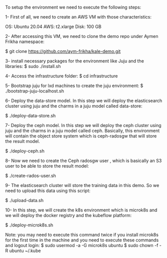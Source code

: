 To setup the environment we need to execute the following steps:

1- First of all, we need to create an AWS VM with those characteristics:

OS: Ubuntu 20.04
AWS: t2.xlarge
Disk: 100 GB

2- After accessing this VM, we need to clone the demo repo under Aymen Frikha namespace:

$ git clone https://github.com/aym-frikha/kale-demo.git


3- install necessary packages for the environment like Juju and the libraries:
$ sudo ./install.sh

4- Access the infrastructure folder:
$ cd infrastructure

5- Bootstrap juju for lxd machines to create the juju environment:
$ ./bootstrap-juju-localhost.sh

6- Deploy the data-store model. In this step we will deploy the elasticsearch cluster using juju and the charms in a juju model called data-store:

$ ./deploy-data-store.sh


7- Deploy the ceph model. In this step we will deploy the ceph cluster using juju and the charms in a juju model called ceph. Basically, this environment will contain the object store system which is ceph-radosgw that will store the result model.

$ ./deploy-ceph.sh

8- Now we need to create the Ceph radosgw user , which is basically an S3 user to be able to store the result model:

$ ./create-rados-user.sh

9- The elasticsearch cluster will store the training data in this demo. So we need to upload this  data using this script:

$ ./upload-data.sh

10- In this step, we will create the k8s environment which is microk8s and we will deploy the docker registry and the kubeflow platform:

$ ./deploy-microk8s.sh

Note: you may need to execute this command twice if you install microk8s for the first time in the machine and you need to execute these commands and logout login:
$ sudo usermod -a -G microk8s ubuntu
$ sudo chown -f -R ubuntu ~/.kube

